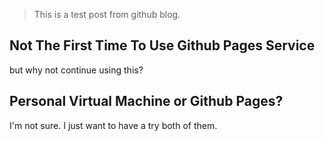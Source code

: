 > This is a test post from github blog.

## Not The First Time To Use Github Pages Service

but why not continue using this?

## Personal Virtual Machine or Github Pages?

I'm not sure. I just want to have a try both of them.
